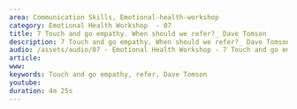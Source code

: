 ```yaml
---
area: Communication Skills, Emotional-health-workshop
category: Emotional Health Workshop  - 07
title: 7 Touch and go empathy. When should we refer?_ Dave Tomson
description: 7 Touch and go empathy. When should we refer?_ Dave Tomson
audio: /assets/audio/07 - Emotional Health Workshop - 7 Touch and go empathy. When should we refer_ Dave Tomson - MQ.mp3
article: 
www: 
keywords: Touch and go empathy, refer, Dave Tomson
youtube: 
duration: 4m 25s
--- 
```

